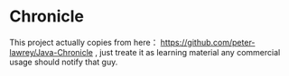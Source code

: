 Chronicle
=========
This project actually copies from here： https://github.com/peter-lawrey/Java-Chronicle , just treate it as learning material
any commercial usage should notify that guy.
